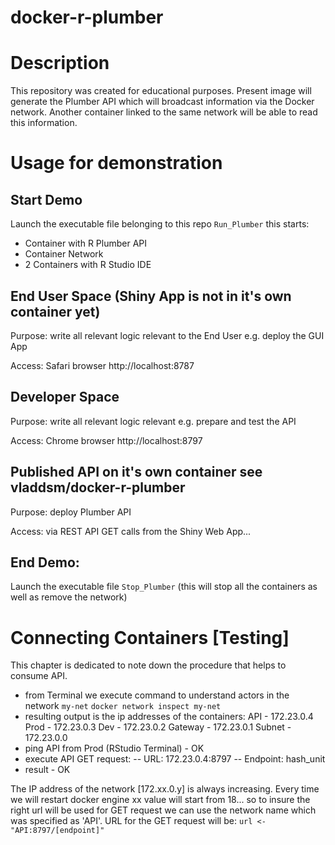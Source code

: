 # docker-r-plumber

# Description

This repository was created for educational purposes. Present image will generate the Plumber API which will broadcast information via the Docker network. Another container linked to the same network will be able to read this information.

# Usage for demonstration

## Start Demo

Launch the executable file belonging to this repo `Run_Plumber` this starts:

* Container with R Plumber API
* Container Network
* 2 Containers with R Studio IDE

## End User Space (Shiny App is not in it's own container yet)

Purpose: write all relevant logic relevant to the End User e.g. deploy the GUI App

Access: Safari browser http://localhost:8787

## Developer Space

Purpose: write all relevant logic relevant e.g. prepare and test the API

Access: Chrome browser http://localhost:8797

## Published API on it's own container see vladdsm/docker-r-plumber

Purpose: deploy Plumber API 

Access: via REST API GET calls from the Shiny Web App...

## End Demo:

Launch the executable file `Stop_Plumber` (this will stop all the containers as well as remove the network)

# Connecting Containers [Testing]

This chapter is dedicated to note down the procedure that helps to consume API.

* from Terminal we execute command to understand actors in the network `my-net` `docker network inspect my-net`
* resulting output is the ip addresses of the containers:
API - 172.23.0.4
Prod - 172.23.0.3
Dev - 172.23.0.2
Gateway - 172.23.0.1
Subnet - 172.23.0.0
* ping API from Prod (RStudio Terminal) - OK
* execute API GET request:
-- URL: 172.23.0.4:8797
-- Endpoint: hash_unit
* result - OK

The IP address of the network [172.xx.0.y] is always increasing. Every time we will restart docker engine xx value will start from 18... so to insure the right url will be used for GET request we can use the network name which was specified as 'API'. URL for the GET request will be:
`url <- "API:8797/[endpoint]"`





